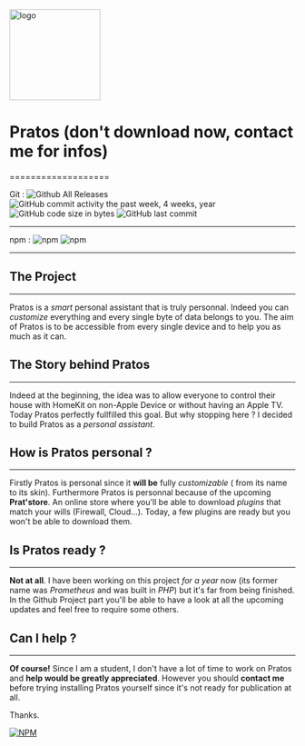 
<img src="https://raw.githubusercontent.com/zCrin/pratos/master/static/img/logo.svg.ejs%20?sanitize=true"  id="logo" alt="logo" width="160px" height="160px">

# Pratos (don't download now, contact me for infos)
===================

Git : 
![Github All Releases](https://img.shields.io/github/downloads/pratos/pratos/total.svg) 
![GitHub commit activity the past week, 4 weeks, year](https://img.shields.io/github/commit-activity/y/zCrin/pratos.svg)
![GitHub code size in bytes](https://img.shields.io/github/languages/code-size/zCrin/pratos.svg)
![GitHub last commit](https://img.shields.io/github/last-commit/zCrin/pratos.svg)

-------------
npm : 
![npm](https://img.shields.io/npm/dw/pratos.svg)
![npm](https://img.shields.io/npm/v/pratos.svg)

-------------
## The Project 
-------------
Pratos is a _smart_ personal assistant that is truly personnal. Indeed you can _customize_ everything and every single byte of data belongs to you. The aim of Pratos is to be accessible from every single device and to help you as much as it can.

## The Story behind Pratos 
-------------
Indeed at the beginning, the idea was to allow everyone to control their house with HomeKit on non-Apple Device or without having an Apple TV. Today Pratos perfectly fullfilled this goal. But why stopping here ? 
I decided to build Pratos as a _personal assistant_.

## How is Pratos personal ?
-----------
Firstly Pratos is personal since it __will be__ fully _customizable_ ( from its name to its skin). Furthermore Pratos is personnal because of the upcoming __Prat'store__. An online store where you'll be able to download _plugins_ that match your wills (Firewall, Cloud...). Today, a few plugins are ready but you won't be able to download them.

## Is Pratos ready ?
-----------
__Not at all__. I have been working on this project _for a year_ now (its former name was _Prometheus_ and was built in _PHP_) but it's far from being finished. In the Github Project part you'll be able to have a look at all the upcoming updates and feel free to require some others. 

## Can I help ?
------------
__Of course!__ Since I am a student, I don't have a lot of time to work on Pratos and __help would be greatly appreciated__. However you should __contact me__ before trying installing Pratos yourself since it's not ready for publication at all.

Thanks.

[![NPM](https://nodei.co/npm/pratos.png)](https://nodei.co/npm/pratos/)
